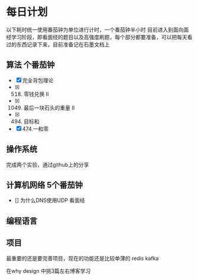 # 每日计划
以下耗时统一使用番茄钟为单位进行计时，一个番茄钟半小时
目前进入到面向面经学习阶段，即看面经的题目以及高强度刷题，每个部分都要准备，可以把每天看过的东西记录下来，目前准备记在石墨文档上
## 算法 个番茄钟
- [x] 完全背包理论
- [x] 518. 零钱兑换 II
- [x] 1049. 最后一块石头的重量 II
- [x] 494. 目标和
- [x] 474.一和零
## 操作系统 
完成两个实验，通过github上的分享
## 计算机网络 5个番茄钟
- [] 为什么DNS使用UDP
看面经
## 编程语言 

## 项目 
最重要的还是要完善项目，现在的功能还是比较单薄的
redis
kafka

在why design 中挑3篇左右博客学习
